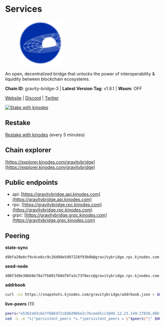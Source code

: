 # Services

<figure><img src="https://raw.githubusercontent.com/kj89/cosmos-images/main/logos/gravitybridge.png" width="150" alt=""><figcaption></figcaption></figure>

An open, decentralized bridge that unlocks the power of  interoperability & liquidity between blockchain ecosystems.

**Chain ID**: gravity-bridge-3 | **Latest Version Tag**: v1.8.1 | **Wasm**: OFF

[Website](https://www.gravitybridge.net) | [Discord](https://discord.gg/ARV8dTSjAk) | [Twitter](https://twitter.com/gravity_bridge)

[![Stake with kjnodes](https://i.ibb.co/cr44Q8j/button-stake-with-kjnodes.png)](https://restake.app/gravitybridge/gravityvaloper1nw3uavthnjwsgrrjzav2wdg9m0pw7k4fc7hvlz)

## Restake

[Restake with kjnodes](https://restake.app/gravitybridge/gravityvaloper1nw3uavthnjwsgrrjzav2wdg9m0pw7k4fc7hvlz) (every 5 minutes)
## Chain explorer
[https://explorer.kjnodes.com/gravitybridge](https://explorer.kjnodes.com/gravitybridge)

## Public endpoints

* api: [https://gravitybridge.api.kjnodes.com](https://gravitybridge.api.kjnodes.com)
* rpc: [https://gravitybridge.rpc.kjnodes.com](https://gravitybridge.rpc.kjnodes.com)
* grpc: [https://gravitybridge.grpc.kjnodes.com](https://gravitybridge.grpc.kjnodes.com)

## Peering

**state-sync**

```text
d9bfa29e0cf9c4ce0cc9c26d98e5d97228f93b0b@gravitybridge.rpc.kjnodes.com:26656
```

**seed-node**

```text
400f3d9e30b69e78a7fb891f60d76fa3c73f0ecc@gravitybridge.rpc.kjnodes.com:26659
```

**addrbook**
```bash
curl -Ls https://snapshots.kjnodes.com/gravitybridge/addrbook.json > $HOME/.gravity/config/addrbook.json
```

**live-peers** (11)
```bash
peers="e5362a93c6e7f686d72c8d6d98be2c7bceeb5cc3@49.12.23.149:27010,d9bfa29e0cf9c4ce0cc9c26d98e5d97228f93b0b@65.109.88.38:26656,4d82b4d1851982b6eb81e67cb3b5bd040eda7cdc@136.244.29.116:26666,cdb12d97706e295640e067c9424e8f24e01c131b@45.32.216.243:26656,55fe573c1531d47d4e8c5f1a6560fbe25919692e@80.90.238.121:26668,909cc38bde65b5c656ac6834635fbb71129e3790@65.21.91.160:27464,b2608e51a520866a91637ca3b354903bc5b46bfa@137.184.214.71:26656,df243a4c65b436fb4c81bf71b83ce9de865fea5a@213.239.207.165:26656,f09419b93a9070a74ba7e9eb3803e49673a2fcd0@85.190.254.58:26656,c4666a5c897463492246983fdc78ab20f32dc0c0@50.21.167.179:26656,a9e9c67632880147aad2517c9ee19cac6d9d052e@193.17.92.212:26656"
sed -i -e "s|^persistent_peers *=.*|persistent_peers = \"$peers\"|" $HOME/.gravity/config/config.toml
```
